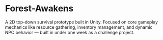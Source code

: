 # Forest-Awakens
A 2D top-down survival prototype built in Unity. Focused on core gameplay mechanics like resource gathering, inventory management, and dynamic NPC behavior — built in under one week as a challenge project.
